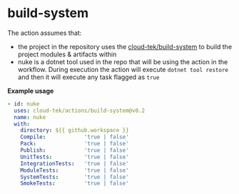 # build-system

The action assumes that:
- the project in the repository uses the [cloud-tek/build-system](https://github.com/cloud-tek/build-system) to build the project modules & artifacts within
- nuke is a dotnet tool used in the repo that will be using the action in the workflow. 
During execution the action will execute `dotnet tool restore`
and then it will execute any task flagged as `true`

**Example usage**
```yaml
- id: nuke
  uses: cloud-tek/actions/build-system@v0.2
  name: nuke
  with:
    directory: ${{ github.workspace }}
    Compile:            'true | false'
    Pack:               'true | false'
    Publish:            'true | false'
    UnitTests:          'true | false'
    IntegrationTests:   'true | false'
    ModuleTests:        'true | false'
    SystemTests:        'true | false'
    SmokeTests:         'true | false'
```